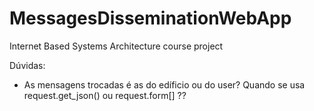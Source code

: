 # MessagesDisseminationWebApp
Internet Based Systems Architecture course project

Dúvidas:
- As mensagens trocadas é as do edíficio ou do user?
Quando se usa request.get_json() ou request.form[] ?? 
